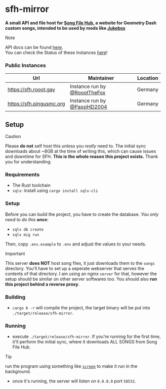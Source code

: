 # sfh-mirror

**A small API and file host for [Song File Hub](https://songfilehub.com), a website for Geometry Dash custom songs, intended to be used by mods like [Jukebox](https://github.com/Fleeym/jukebox)**

> [!note]
> API docs can be found [here](https://github.com/RoootTheFox/sfh-mirror/wiki/Api-Docs). <br>
> You can check the Status of these Instances [here](https://status.pingusmc.org)! 

### Public Instances
Url | Maintainer | Location
------------- | ------------- | -------------
https://sfh.rooot.gay | Instance run by [@RoootTheFox](https://github.com/RoootTheFox) | Germany
https://sfh.pingusmc.org | Instance run by [@PassiHD2004](https://github.com/PassiHD2004) | Germany

## Setup
> [!caution]
> Please **do not** self host this unless you *really* need to.
> The initial sync downloads about ~8GB at the time of writing this, which can cause issues and downtime for SFH.
> **This is the whole reason this project exists.**
> Thank you for understanding.

### Requirements
- The Rust toolchain
- `sqlx`: install using `cargo install sqlx-cli`

### Setup
Before you can build the project, you have to create the database. *You only need to do this **once***:
- `sqlx db create`
- `sqlx mig run`

Then, copy `.env.example` to `.env` and adjust the values to your needs.
> [!important]
> This server **does NOT** host song files, it just downloads them to the `songs` directory.
> You'll have to set up a seperate webserver that serves the contents of that directory.
> I am using an nginx `server` for that, however the setup should be similar on other server softwares too.
> You should also **run this project behind a reverse proxy**.

### Building
- `cargo b -r` will compile the project, the target binary will be put into `./target/release/sfh-mirror`.

### Running
- execute `./target/release/sfh-mirror`. If you're running for the first time, it'll perform the initial sync, where it downloads ALL SONGS from Song File Hub.
> [!tip]
> run the program using something like [`screen`](https://www.gnu.org/software/screen/) to make it run in the background.

- once it's running, the server will listen on `0.0.0.0` port `58532`.
